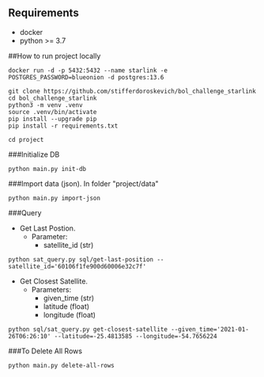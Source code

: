 ## Requirements
- docker
- python >= 3.7

##How to run project locally
```
docker run -d -p 5432:5432 --name starlink -e POSTGRES_PASSWORD=blueonion -d postgres:13.6

git clone https://github.com/stifferdoroskevich/bol_challenge_starlink
cd bol_challenge_starlink
python3 -m venv .venv
source .venv/bin/activate
pip install --upgrade pip
pip install -r requirements.txt

cd project
```

###Initialize DB
```
python main.py init-db
```
###Import data (json). In folder "project/data"
```
python main.py import-json
```

###Query
- Get Last Postion.
  - Parameter:
    - satellite_id (str)
```
python sat_query.py sql/get-last-position --satellite_id='60106f1fe900d60006e32c7f'
```
- Get Closest Satellite.
  - Parameters:
    - given_time (str) 
    - latitude (float)
    - longitude (float)
```
python sql/sat_query.py get-closest-satellite --given_time='2021-01-26T06:26:10' --latitude=-25.4813585 --longitude=-54.7656224
```
###To Delete All Rows
```
python main.py delete-all-rows
```